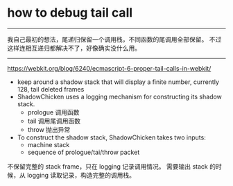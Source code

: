 # how to debug tail call

---

我自己最初的想法，尾递归保留一个调用栈，不同函数的尾调用全部保留。
不过这样连相互递归都解决不了，好像确实没什么用。

---

https://webkit.org/blog/6240/ecmascript-6-proper-tail-calls-in-webkit/

- keep around a shadow stack that will display a finite number, currently 128, tail deleted frames
- ShadowChicken uses a logging mechanism for constructing its shadow stack.
    - prologue 调用函数
    - tail 调用尾调用函数
    - throw 抛出异常
- To construct the shadow stack, ShadowChicken takes two inputs:
    - machine stack
    - sequence of prologue/tai/throw packet

不保留完整的 stack frame，只在 logging 记录调用情况。
需要输出 stack 的时候，从 logging 读取记录，构造完整的调用栈。
